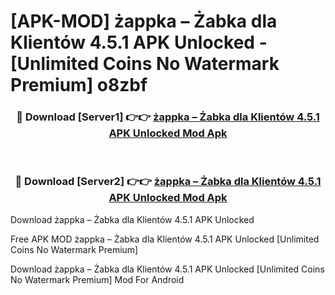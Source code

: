 # [APK-MOD] żappka – Żabka dla Klientów 4.5.1 APK Unlocked - [Unlimited Coins No Watermark Premium] o8zbf



<div align="center">
<h3>🔴 Download [Server1] 👉👉 <a href="https://momento.my/?title=żappka_–_Żabka_dla_Klientów_4.5.1_APK_Unlocked">żappka – Żabka dla Klientów 4.5.1 APK Unlocked Mod Apk</a></h3><br>

<h3>🔴 Download [Server2] 👉👉 <a href="https://momento.my/?title=żappka_–_Żabka_dla_Klientów_4.5.1_APK_Unlocked">żappka – Żabka dla Klientów 4.5.1 APK Unlocked Mod Apk</a></h3>
</div>



Download żappka – Żabka dla Klientów 4.5.1 APK Unlocked 

Free APK MOD żappka – Żabka dla Klientów 4.5.1 APK Unlocked [Unlimited Coins No Watermark Premium]

Download żappka – Żabka dla Klientów 4.5.1 APK Unlocked [Unlimited Coins No Watermark Premium] Mod For Android
